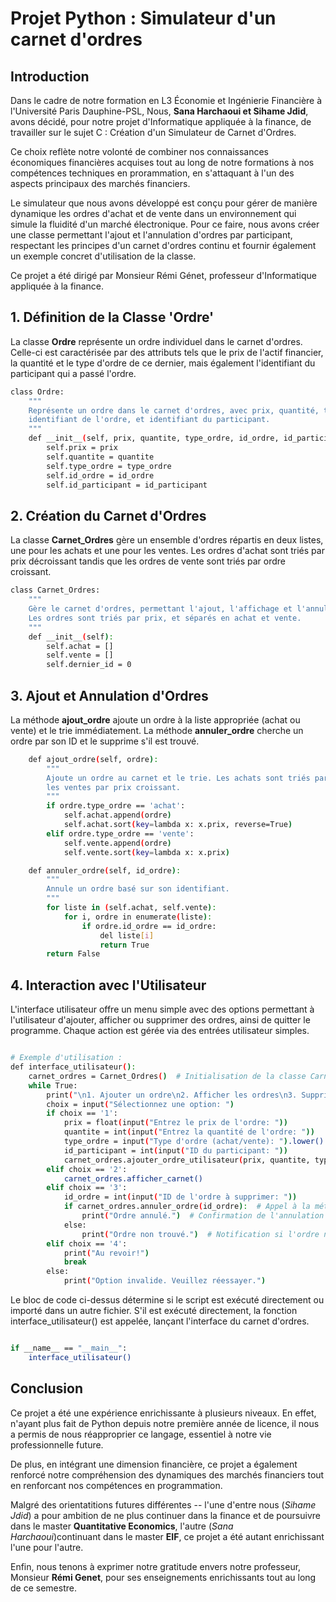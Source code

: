 # Projet Python : Simulateur d'un carnet d'ordres

## Introduction

Dans le cadre de notre formation en L3 Économie et Ingénierie Financière à l'Université Paris Dauphine-PSL, Nous, **Sana Harchaoui et Sihame Jdid**, avons décidé, pour notre projet d'Informatique appliquée à la finance, de travailler sur le sujet C : Création d'un Simulateur de Carnet d'Ordres. 

Ce choix reflète notre volonté de combiner nos connaissances économiques financières acquises tout au long de notre formations à nos compétences techniques en prorammation, en s'attaquant à l'un des aspects principaux des marchés financiers.

Le simulateur que nous avons développé est conçu pour gérer de manière dynamique les ordres d'achat et de vente dans un environnement qui simule la fluidité d'un marché électronique. Pour ce faire, nous avons créer une classe permettant l'ajout et l'annulation d'ordres par participant, respectant les principes d'un carnet d'ordres continu et fournir également un exemple concret d'utilisation de la classe.

Ce projet a été dirigé par Monsieur Rémi Génet, professeur d'Informatique appliquée à la finance.

## 1. Définition de la Classe 'Ordre'

La classe **Ordre** représente un ordre individuel dans le carnet d'ordres. Celle-ci est caractérisée par des attributs tels que le prix de l'actif financier, la quantité et le type d'ordre de ce dernier, mais également l'identifiant du participant qui a passé l'ordre.

```bash
class Ordre:
    """
    Représente un ordre dans le carnet d'ordres, avec prix, quantité, type,
    identifiant de l'ordre, et identifiant du participant.
    """
    def __init__(self, prix, quantite, type_ordre, id_ordre, id_participant):
        self.prix = prix
        self.quantite = quantite
        self.type_ordre = type_ordre
        self.id_ordre = id_ordre
        self.id_participant = id_participant
```

## 2. Création du Carnet d'Ordres

La classe **Carnet_Ordres** gère un ensemble d'ordres répartis en deux listes, une pour les achats et une pour les ventes. Les ordres d'achat sont triés par prix décroissant tandis que les ordres de vente sont triés par ordre croissant. 

```bash
class Carnet_Ordres:
    """
    Gère le carnet d'ordres, permettant l'ajout, l'affichage et l'annulation d'ordres.
    Les ordres sont triés par prix, et séparés en achat et vente.
    """
    def __init__(self):
        self.achat = []
        self.vente = []
        self.dernier_id = 0
```
## 3. Ajout et Annulation d'Ordres

La méthode **ajout_ordre** ajoute un ordre à la liste appropriée (achat ou vente) et le trie immédiatement. La méthode **annuler_ordre** cherche un ordre par son ID et le supprime s'il est trouvé.

```bash
    def ajout_ordre(self, ordre):
        """
        Ajoute un ordre au carnet et le trie. Les achats sont triés par prix décroissant,
        les ventes par prix croissant.
        """
        if ordre.type_ordre == 'achat':
            self.achat.append(ordre)
            self.achat.sort(key=lambda x: x.prix, reverse=True)
        elif ordre.type_ordre == 'vente':
            self.vente.append(ordre)
            self.vente.sort(key=lambda x: x.prix)

    def annuler_ordre(self, id_ordre):
        """
        Annule un ordre basé sur son identifiant.
        """
        for liste in (self.achat, self.vente):
            for i, ordre in enumerate(liste):
                if ordre.id_ordre == id_ordre:
                    del liste[i]
                    return True
        return False
```
## 4. Interaction avec l'Utilisateur

L'interface utilisateur offre un menu simple avec des options permettant à l'utilisateur d'ajouter, afficher ou supprimer des ordres, ainsi de quitter le programme. Chaque action est gérée via des entrées utilisateur simples.

```bash

# Exemple d'utilisation :
def interface_utilisateur():
    carnet_ordres = Carnet_Ordres()  # Initialisation de la classe Carnet_Ordres
    while True:
        print("\n1. Ajouter un ordre\n2. Afficher les ordres\n3. Supprimer un ordre\n4. Quitter")
        choix = input("Sélectionnez une option: ")
        if choix == '1':
            prix = float(input("Entrez le prix de l'ordre: "))
            quantite = int(input("Entrez la quantité de l'ordre: "))
            type_ordre = input("Type d'ordre (achat/vente): ").lower()
            id_participant = int(input("ID du participant: "))
            carnet_ordres.ajouter_ordre_utilisateur(prix, quantite, type_ordre, id_participant)
        elif choix == '2':
            carnet_ordres.afficher_carnet()
        elif choix == '3':
            id_ordre = int(input("ID de l'ordre à supprimer: "))
            if carnet_ordres.annuler_ordre(id_ordre):  # Appel à la méthode d'annulation
                print("Ordre annulé.")  # Confirmation de l'annulation
            else:
                print("Ordre non trouvé.")  # Notification si l'ordre n'est pas trouvé
        elif choix == '4':
            print("Au revoir!")
            break
        else:
            print("Option invalide. Veuillez réessayer.")
```

Le bloc de code ci-dessus détermine si le script est exécuté directement ou importé dans un autre fichier. S'il est exécuté directement, la fonction interface_utilisateur() est appelée, lançant l'interface du carnet d'ordres.

```bash

if __name__ == "__main__":
    interface_utilisateur()
```

## Conclusion

Ce projet a été une expérience enrichissante à plusieurs niveaux. En effet, n'ayant plus fait de Python depuis notre première année de licence, il nous a permis de nous réapproprier ce langage, essentiel à notre vie professionnelle future.

De plus, en intégrant une dimension financière, ce projet a également renforcé notre compréhension des dynamiques des marchés financiers tout en renforcant nos compétences en programmation. 

Malgré des orientatitions futures différentes -- l'une d'entre nous (*Sihame Jdid*) a pour ambition de ne plus continuer dans la finance et de poursuivre dans le master **Quantitative Economics**, l'autre (*Sana Harchaoui*)continuant dans le master **EIF**, ce projet a été autant enrichissant l'une pour l'autre.

Enfin, nous tenons à exprimer notre gratitude envers notre professeur, Monsieur **Rémi Genet**, pour ses enseignements enrichissants tout au long de ce semestre.
